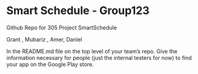 # Smart Schedule - Group123
Github Repo for 305 Project SmartSchedule 

Grant , Mubariz , Amer, Daniel

In the README.md file on the top level of your team’s repo. Give the information necessary for people (just the internal testers for now) to find your app on the Google Play store.
